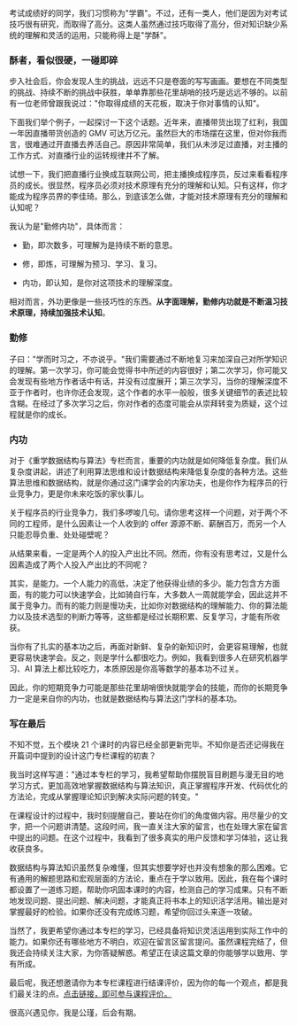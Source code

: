 考试成绩好的同学，我们习惯称为"学霸"。不过，还有一类人，他们是因为对考试技巧很有研究，而取得了高分。这类人虽然通过技巧取得了高分，但对知识缺少系统的理解和灵活的运用，只能称得上是"学酥"。

### 酥者，看似很硬，一碰即碎

步入社会后，你会发现人生的挑战，远远不只是卷面的写写画画。要想在不同类型的挑战、持续不断的挑战中获胜，单单靠那些花里胡哨的技巧是远远不够的。以前有一位老师曾跟我说过："你取得成绩的天花板，取决于你对事情的认知"。

下面我们举个例子，一起探讨一下这个话题。近年来，直播带货出现了红利，我国一年因直播带货创造的 GMV 可达万亿元。虽然巨大的市场摆在这里，但对你我而言，很难通过开直播去养活自己。原因非常简单，我们从未涉足过直播，对主播的工作方式、对直播行业的运转规律并不了解。

试想一下，我们把直播行业换成互联网公司，把主播换成程序员，反过来看看程序员的成长。很显然，程序员必须对技术原理有充分的理解和认知。只有这样，你才能成为程序员界的李佳琦。那么，到底该怎么做，才能对技术原理有充分的理解和认知呢？

我认为是"勤修内功"，具体而言：

* 勤，即次数多，可理解为是持续不断的意思。

* 修，即炼，可理解为预习、学习、复习。

* 内功，即认知，是你对这项技术的理解深度。

相对而言，外功更像是一些技巧性的东西。**从字面理解，勤修内功就是不断温习技术原理，持续加强技术认知**。

### 勤修

子曰："学而时习之，不亦说乎。"我们需要通过不断地复习来加深自己对所学知识的理解。第一次学习，你可能会觉得书中所述的内容很好；第二次学习，你可能又会发现有些地方作者话中有话，并没有过度展开；第三次学习，当你的理解深度不亚于作者时，也许你还会发现，这个作者的水平一般般，很多关键细节的表述比较含糊。在经过了多次学习之后，你对作者的态度可能会从崇拜转变为质疑，这个过程就是你的成长。

### 内功

对于《重学数据结构与算法》专栏而言，重要的内功就是如何降低复杂度。我们从复杂度讲起，讲述了利用算法思维和设计数据结构来降低复杂度的各种方法。这些算法思维和数据结构，就是你通过这门课学会的内家功夫，也是你作为程序员的行业竞争力，更是你未来吃饭的家伙事儿。

关于程序员的行业竞争力，我们多啰唆几句。请你思考这样一个问题，对于两个不同的工程师，是什么因素让一个人收到的 offer 源源不断、薪酬百万，而另一个人只能忍辱负重、处处碰壁呢？

从结果来看，一定是两个人的投入产出比不同。然而，你有没有思考过，又是什么因素造成了两个人投入产出比的不同呢？

其实，是能力。一个人能力的高低，决定了他获得业绩的多少。能力包含方方面面，有的能力可以快速学会，比如骑自行车，大多数人一周就能学会，因此这并不属于竞争力。而有的能力则是慢功夫，比如你对数据结构的理解能力、你的算法能力以及技术选型的判断力等等，这些都是经过长期积累、反复学习，才能有所收获。

当你有了扎实的基本功之后，再面对新鲜、复杂的新知识时，会更容易理解，也就更容易快速学会。反之，则是学什么都很吃力。例如，我看到很多人在研究机器学习、AI 算法上都比较吃力，本质原因是你高等数学的基本功不过关。

因此，你的短期竞争力可能是那些花里胡哨很快就能学会的技能，而你的长期竞争力一定是来自你的内功，也就是数据结构与算法这门学科的基本功。

### 写在最后

不知不觉，五个模块 21 个课时的内容已经全部更新完毕。不知你是否还记得我在开篇词中提到的设计这门专栏课程的初衷？

我当时这样写道："通过本专栏的学习，我希望帮助你摆脱盲目刷题与漫无目的地学习方式，更加高效地掌握数据结构与算法知识，真正掌握程序开发、代码优化的方法论，完成从掌握理论知识到解决实际问题的转变。"

在课程设计的过程中，我时刻提醒自己，要站在你们的角度做内容。用尽量少的文字，把一个问题讲清楚。这段时间，我一直关注大家的留言，也在处理大家在留言中提出的问题。在这个过程中，我看到了很多真实的用户反馈和学习体验，这让我收获良多。

数据结构与算法知识虽然复杂难懂，但其实想要学好也并没有想象的那么困难。它有通用的解题思路和宏观层面的方法论，重点在于学以致用。因此，我在每个课时都设置了一道练习题，帮助你巩固本课时的内容，检测自己的学习成果。只有不断地发现问题、提出问题、解决问题，才能真正将书本上的知识活学活用。输出是对掌握最好的检验。如果你还没有完成练习题，希望你回过头来逐一攻破。

当然了，我更希望你通过本专栏的学习，已经具备将知识灵活运用到实际工作中的能力。如果你还有哪些地方不明白，欢迎在留言区留言提问。虽然课程完结了，但我还会持续关注大家，为你答疑解惑。希望正在读这篇文章的你能够学以致用、学有所成。

最后呢，我还想邀请你为本专栏课程进行结课评价，因为你的每一个观点，都是我们最关注的点。[点击链接，即可参与课程评价。](https://wj.qq.com/s2/6946469/226f/)

很高兴遇见你，我是公瑾，后会有期。
